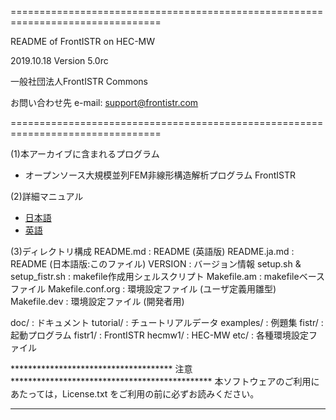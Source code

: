 ================================================================================

  README of FrontISTR on HEC-MW

  2019.10.18  Version 5.0rc

  一般社団法人FrontISTR Commons

  お問い合わせ先
    e-mail:  support@frontistr.com

================================================================================

(1)本アーカイブに含まれるプログラム
  - オープンソース大規模並列FEM非線形構造解析プログラム FrontISTR

(2)詳細マニュアル
  - [日本語](https://frontistr-commons.gitlab.io/FrontISTR/manual_ja/index.html)
  - [英語](https://frontistr-commons.gitlab.io/FrontISTR/manual_en/index.html)

(3)ディレクトリ構成
  README.md                   : README (英語版)
  README.ja.md                : README (日本語版:このファイル)
  VERSION                     : バージョン情報
  setup.sh & setup_fistr.sh   : makefile作成用シェルスクリプト
  Makefile.am                 : makefileベースファイル
  Makefile.conf.org           : 環境設定ファイル (ユーザ定義用雛型)
  Makefile.dev                : 環境設定ファイル (開発者用)

  doc/                        : ドキュメント
  tutorial/                   : チュートリアルデータ
  examples/                   : 例題集
  fistr/                      : 起動プログラム
  fistr1/                     : FrontISTR
  hecmw1/                     : HEC-MW
  etc/                        : 各種環境設定ファイル

************************************* 注意 **********************************************
本ソフトウェアのご利用にあたっては，License.txt をご利用の前に必ずお読みください。
*****************************************************************************************
